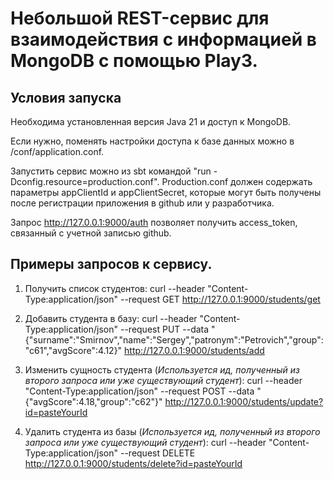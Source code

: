 # Небольшой REST-сервис для взаимодействия с информацией в MongoDB с помощью Play3.

## Условия запуска
Необходима установленная версия Java 21 и доступ к MongoDB.

Если нужно, поменять настройки доступа к базе данных можно в /conf/application.conf.

Запустить сервис можно из sbt командой "run -Dconfig.resource=production.conf". Production.conf должен содержать параметры appClientId и appClientSecret, которые могут быть получены после регистрации приложения в github или у разработчика.

Запрос http://127.0.0.1:9000/auth позволяет получить access_token, связанный с учетной записью github.

## Примеры запросов к сервису.

1) Получить список студентов:
curl --header "Content-Type:application/json" --request GET http://127.0.0.1:9000/students/get

2) Добавить студента в базу:
curl --header "Content-Type:application/json" --request PUT --data "{\"surname\":\"Smirnov\",\"name\":\"Sergey\",\"patronym\":\"Petrovich\",\"group\":\"c61\",\"avgScore\":4.12}" http://127.0.0.1:9000/students/add

3) Изменить сущность студента (*Используется ид, полученный из второго запроса или уже существующий студент*):
curl --header "Content-Type:application/json" --request POST --data "{\"avgScore\":4.18,\"group\":\"c62\"}" http://127.0.0.1:9000/students/update?id=pasteYourId

4) Удалить студента из базы (*Используется ид, полученный из второго запроса или уже существующий студент*):
curl --header "Content-Type:application/json" --request DELETE http://127.0.0.1:9000/students/delete?id=pasteYourId